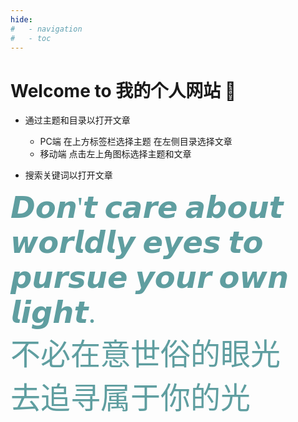 ```yaml
---
hide:
#   - navigation
#   - toc
---
```

# <ceter>Welcome to 我的个人网站  &#x1F4C6;</ceter>
  

- 通过主题和目录以打开文章  

    - PC端 在上方标签栏选择主题 在左侧目录选择文章
    - 移动端 点击左上角图标选择主题和文章   

- 搜索关键词以打开文章    


<font face="宋体" color= #5F9EA0 size=7 >𝘿𝙤𝙣'𝙩 𝙘𝙖𝙧𝙚 𝙖𝙗𝙤𝙪𝙩 𝙬𝙤𝙧𝙡𝙙𝙡𝙮 𝙚𝙮𝙚𝙨 𝙩𝙤 𝙥𝙪𝙧𝙨𝙪𝙚 𝙮𝙤𝙪𝙧 𝙤𝙬𝙣 𝙡𝙞𝙜𝙝𝙩.</font>   
<font face="宋体" color= #5F9EA0 size=7 >不必在意世俗的眼光  
 去追寻属于你的光</font>
